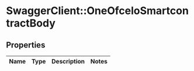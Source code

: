 # SwaggerClient::OneOfceloSmartcontractBody

## Properties
Name | Type | Description | Notes
------------ | ------------- | ------------- | -------------

